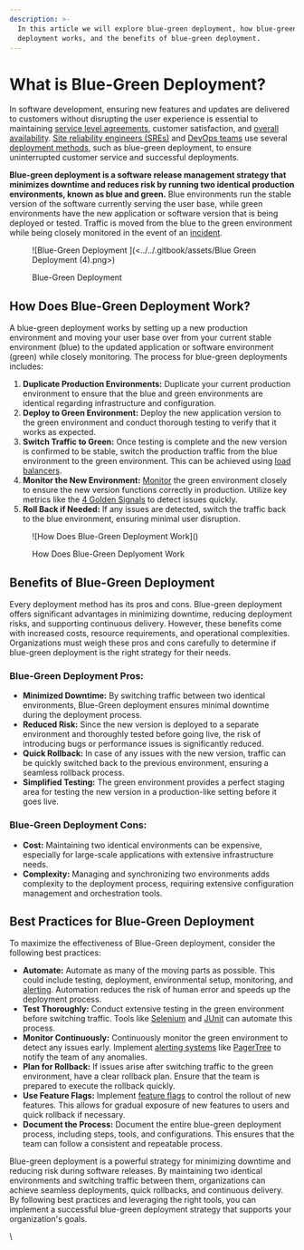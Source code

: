 ```yaml
---
description: >-
  In this article we will explore blue-green deployment, how blue-green
  deployment works, and the benefits of blue-green deployment.
---
```


# What is Blue-Green Deployment?

In software development, ensuring new features and updates are delivered to customers without disrupting the user experience is essential to maintaining [service level agreements](https://pagertree.com/learn/incident-management/sla-vs-slo-vs-sli), customer satisfaction, and [overall availability](https://pagertree.com/blog/sre-metrics-availability). [Site reliability engineers (SREs)](https://pagertree.com/learn/devops/what-is-site-reliability-engineering-sre) and [DevOps teams](https://pagertree.com/learn/devops/what-is-devops) use several [deployment methods](https://pagertree.com/learn/devops/what-is-site-reliability-engineering-sre/what-is-a-canary-deployment), such as blue-green deployment, to ensure uninterrupted customer service and successful deployments.

**Blue-green deployment is a software release management strategy that minimizes downtime and reduces risk by running two identical production environments, known as blue and green.** Blue environments run the stable version of the software currently serving the user base, while green environments have the new application or software version that is being deployed or tested. Traffic is moved from the blue to the green environment while being closely monitored in the event of an [incident](https://pagertree.com/learn).

<figure>![Blue-Green Deployment ](<../../.gitbook/assets/Blue Green Deployment (4).png>)<figcaption><p>Blue-Green Deployment</p></figcaption></figure>

## How Does Blue-Green Deployment Work?

A blue-green deployment works by setting up a new production environment and moving your user base over from your current stable environment (blue) to the updated application or software environment (green) while closely monitoring. The process for blue-green deployments includes:

1. **Duplicate Production Environments:** Duplicate your current production environment to ensure that the blue and green environments are identical regarding infrastructure and configuration.
2. **Deploy to Green Environment:** Deploy the new application version to the green environment and conduct thorough testing to verify that it works as expected.
3. **Switch Traffic to Green:** Once testing is complete and the new version is confirmed to be stable, switch the production traffic from the blue environment to the green environment. This can be achieved using [load balancers](https://www.cloudflare.com/learning/performance/what-is-load-balancing/).
4. **Monitor the New Environment:** [Monitor](https://pagertree.com/blog/system-monitoring-7-best-apm-tools#id-7-best-apm-tools) the green environment closely to ensure the new version functions correctly in production. Utilize key metrics like the [4 Golden Signals](https://pagertree.com/learn/devops/what-is-site-reliability-engineering-sre/four-golden-signals-sre-monitoring) to detect issues quickly.
5. **Roll Back if Needed:** If any issues are detected, switch the traffic back to the blue environment, ensuring minimal user disruption.

<figure>![How Does Blue-Green Deployment Work](<https://lh7-us.googleusercontent.com/docsz/AD_4nXccEQssEEKz9ueEnema0Ty0DWrM3w8VUpyHlKbDdYsDXpIW9pbfG6WSdg7Jq3oUADtJyibkrEjM5D0VbB43EULivkRhCvH2odrLoK446Cld8e0wd06lubMxA3cWSJ6Y9Wjmy6hkUnS7MG3WT-_wgtYIXq0l?key=fW_F46ZbSKvjNCMXcxHuQw>)<figcaption><p>How Does Blue-Green Deplyoment Work</p></figcaption></figure>

## Benefits of Blue-Green Deployment

Every deployment method has its pros and cons. Blue-green deployment offers significant advantages in minimizing downtime, reducing deployment risks, and supporting continuous delivery. However, these benefits come with increased costs, resource requirements, and operational complexities. Organizations must weigh these pros and cons carefully to determine if blue-green deployment is the right strategy for their needs.

### Blue-Green Deployment Pros:

* **Minimized Downtime:** By switching traffic between two identical environments, Blue-Green deployment ensures minimal downtime during the deployment process.
* **Reduced Risk:** Since the new version is deployed to a separate environment and thoroughly tested before going live, the risk of introducing bugs or performance issues is significantly reduced.
* **Quick Rollback:** In case of any issues with the new version, traffic can be quickly switched back to the previous environment, ensuring a seamless rollback process.
* **Simplified Testing:** The green environment provides a perfect staging area for testing the new version in a production-like setting before it goes live.

### Blue-Green Deployment Cons:

* **Cost:** Maintaining two identical environments can be expensive, especially for large-scale applications with extensive infrastructure needs.
* **Complexity:** Managing and synchronizing two environments adds complexity to the deployment process, requiring extensive configuration management and orchestration tools.

## Best Practices for Blue-Green Deployment

To maximize the effectiveness of Blue-Green deployment, consider the following best practices:

* **Automate:** Automate as many of the moving parts as possible. This could include testing, deployment, environmental setup, monitoring, and [alerting](https://pagertree.com/). Automation reduces the risk of human error and speeds up the deployment process.
* **Test Thoroughly:** Conduct extensive testing in the green environment before switching traffic. Tools like [Selenium](https://www.selenium.dev/) and [JUnit](https://junit.org/junit5/) can automate this process.
* **Monitor Continuously:** Continuously monitor the green environment to detect any issues early. Implement [alerting systems](https://pagertree.com/learn/incident-management/on-call) like [PagerTree](https://pagertree.com/) to notify the team of any anomalies.
* **Plan for Rollback:** If issues arise after switching traffic to the green environment, have a clear rollback plan. Ensure that the team is prepared to execute the rollback quickly.
* **Use Feature Flags:** Implement [feature flags](https://launchdarkly.com/blog/what-are-feature-flags/) to control the rollout of new features. This allows for gradual exposure of new features to users and quick rollback if necessary.
* **Document the Process:** Document the entire blue-green deployment process, including steps, tools, and configurations. This ensures that the team can follow a consistent and repeatable process.

Blue-green deployment is a powerful strategy for minimizing downtime and reducing risk during software releases. By maintaining two identical environments and switching traffic between them, organizations can achieve seamless deployments, quick rollbacks, and continuous delivery. By following best practices and leveraging the right tools, you can implement a successful blue-green deployment strategy that supports your organization's goals.

\
